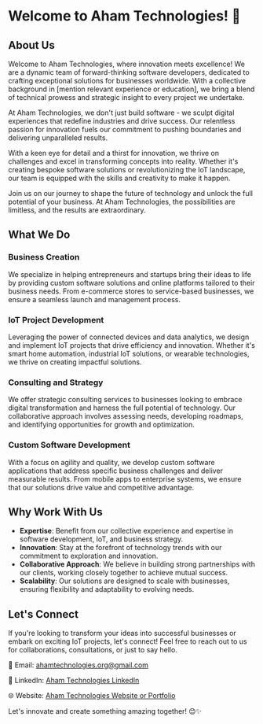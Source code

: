 # Welcome to Aham Technologies! 👋

## About Us

Welcome to Aham Technologies, where innovation meets excellence! We are a dynamic team of forward-thinking software developers, dedicated to crafting exceptional solutions for businesses worldwide. With a collective background in [mention relevant experience or education], we bring a blend of technical prowess and strategic insight to every project we undertake.

At Aham Technologies, we don't just build software - we sculpt digital experiences that redefine industries and drive success. Our relentless passion for innovation fuels our commitment to pushing boundaries and delivering unparalleled results.

With a keen eye for detail and a thirst for innovation, we thrive on challenges and excel in transforming concepts into reality. Whether it's creating bespoke software solutions or revolutionizing the IoT landscape, our team is equipped with the skills and creativity to make it happen.

Join us on our journey to shape the future of technology and unlock the full potential of your business. At Aham Technologies, the possibilities are limitless, and the results are extraordinary.


## What We Do

### Business Creation
We specialize in helping entrepreneurs and startups bring their ideas to life by providing custom software solutions and online platforms tailored to their business needs. From e-commerce stores to service-based businesses, we ensure a seamless launch and management process.

### IoT Project Development
Leveraging the power of connected devices and data analytics, we design and implement IoT projects that drive efficiency and innovation. Whether it's smart home automation, industrial IoT solutions, or wearable technologies, we thrive on creating impactful solutions.

### Consulting and Strategy
We offer strategic consulting services to businesses looking to embrace digital transformation and harness the full potential of technology. Our collaborative approach involves assessing needs, developing roadmaps, and identifying opportunities for growth and optimization.

### Custom Software Development
With a focus on agility and quality, we develop custom software applications that address specific business challenges and deliver measurable results. From mobile apps to enterprise systems, we ensure that our solutions drive value and competitive advantage.

## Why Work With Us

- **Expertise**: Benefit from our collective experience and expertise in software development, IoT, and business strategy.
- **Innovation**: Stay at the forefront of technology trends with our commitment to exploration and innovation.
- **Collaborative Approach**: We believe in building strong partnerships with our clients, working closely together to achieve mutual success.
- **Scalability**: Our solutions are designed to scale with businesses, ensuring flexibility and adaptability to evolving needs.

## Let's Connect

If you're looking to transform your ideas into successful businesses or embark on exciting IoT projects, let's connect! Feel free to reach out to us for collaborations, consultations, or just to say hello.

📧 Email: ahamtechnologies.org@gmail.com

🔗 LinkedIn: [Aham Technologies LinkedIn](https://www.linkedin.com/in/aham-technologies/)

🌐 Website: [Aham Technologies Website or Portfolio](#)

Let's innovate and create something amazing together! 😊✨
